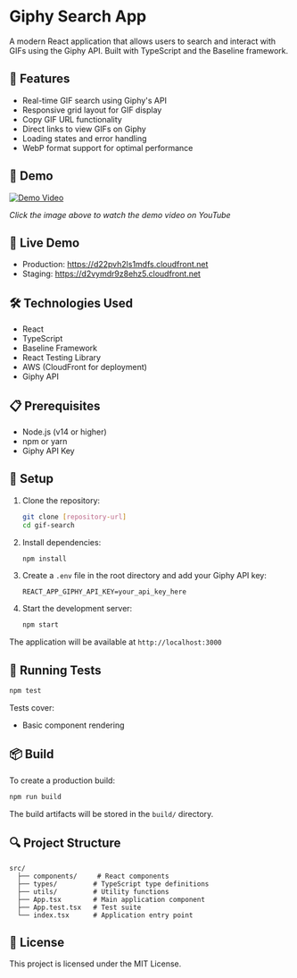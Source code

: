 # Giphy Search App

A modern React application that allows users to search and interact with GIFs using the Giphy API. Built with TypeScript and the Baseline framework.

## 🌟 Features

- Real-time GIF search using Giphy's API
- Responsive grid layout for GIF display
- Copy GIF URL functionality
- Direct links to view GIFs on Giphy
- Loading states and error handling
- WebP format support for optimal performance

## 🎥 Demo

[![Demo Video](https://img.youtube.com/vi/fOVvhS5uqs4/hqdefault.jpg)](https://youtu.be/fOVvhS5uqs4)

_Click the image above to watch the demo video on YouTube_

## 🚀 Live Demo

- Production: https://d22pvh2ls1mdfs.cloudfront.net
- Staging: https://d2vymdr9z8ehz5.cloudfront.net

## 🛠️ Technologies Used

- React
- TypeScript
- Baseline Framework
- React Testing Library
- AWS (CloudFront for deployment)
- Giphy API

## 📋 Prerequisites

- Node.js (v14 or higher)
- npm or yarn
- Giphy API Key

## 🔧 Setup

1. Clone the repository:

   ```bash
   git clone [repository-url]
   cd gif-search
   ```

2. Install dependencies:

   ```bash
   npm install
   ```

3. Create a `.env` file in the root directory and add your Giphy API key:

   ```
   REACT_APP_GIPHY_API_KEY=your_api_key_here
   ```

4. Start the development server:
   ```bash
   npm start
   ```

The application will be available at `http://localhost:3000`

## 🧪 Running Tests

```bash
npm test
```

Tests cover:

- Basic component rendering

## 📦 Build

To create a production build:

```bash
npm run build
```

The build artifacts will be stored in the `build/` directory.

## 🔍 Project Structure

```
src/
  ├── components/     # React components
  ├── types/         # TypeScript type definitions
  ├── utils/         # Utility functions
  ├── App.tsx        # Main application component
  ├── App.test.tsx   # Test suite
  └── index.tsx      # Application entry point
```

## 📄 License

This project is licensed under the MIT License.
